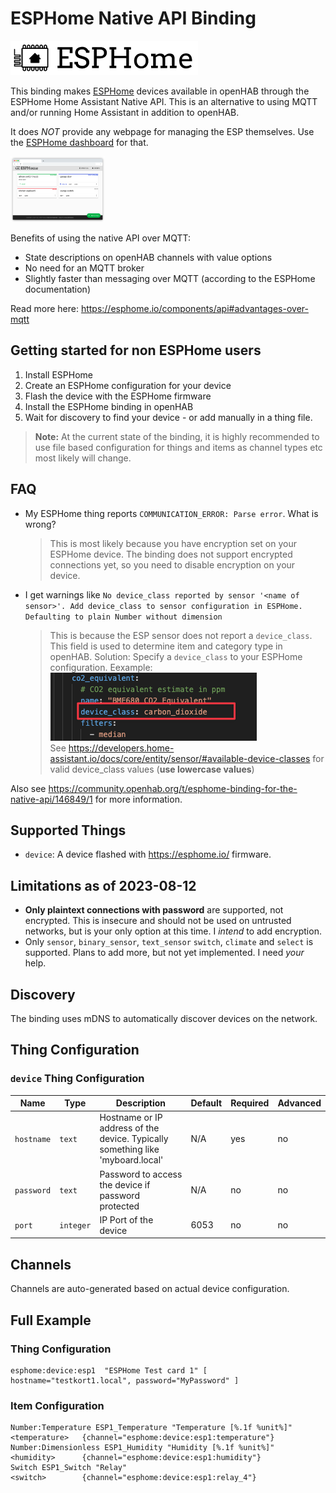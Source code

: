 # ESPHome Native API Binding

![logo](logo.png)

This binding makes [ESPHome](https://esphome.io) devices available in openHAB through the ESPHome Home Assistant Native
API. This is an
alternative to using MQTT and/or running Home Assistant in addition to openHAB.

It does _NOT_ provide any webpage for managing the ESP themselves. Use
the [ESPHome dashboard](https://esphome.io/guides/installing_esphome.html) for that.

<img src="esphomedashboard.png" alt="ESPHome dashboard" width="30%"/>

Benefits of using the native API over MQTT:

- State descriptions on openHAB channels with value options
- No need for an MQTT broker
- Slightly faster than messaging over MQTT (according to the ESPHome documentation)

Read more here: https://esphome.io/components/api#advantages-over-mqtt

## Getting started for non ESPHome users

1. Install ESPHome
2. Create an ESPHome configuration for your device
3. Flash the device with the ESPHome firmware
4. Install the ESPHome binding in openHAB
5. Wait for discovery to find your device - or add manually in a thing file.

> **Note:** At the current state of the binding, it is highly recommended to use file based configuration for things and
> items as channel types etc most likely will change.

## FAQ

- My ESPHome thing reports `COMMUNICATION_ERROR: Parse error`. What is wrong?

  > This is most likely because you have encryption set on your ESPHome device. The binding does not support encrypted
  > connections yet, so you need to disable encryption on your device.

- I get warnings
  like `No device_class reported by sensor '<name of sensor>'. Add device_class to sensor configuration in ESPHome. Defaulting to plain Number without dimension`

  > This is because the ESP sensor does not report a `device_class`. This field is used to determine item and category
  > type in openHAB.
  > Solution: Specify a `device_class` to your ESPHome configuration. Eexample: <br/>
  > ![img.png](esphomeconfig_deviceclass.png)
  > <br/>See https://developers.home-assistant.io/docs/core/entity/sensor/#available-device-classes for valid
  device_class values (**use lowercase values**)

Also see https://community.openhab.org/t/esphome-binding-for-the-native-api/146849/1 for more information.

## Supported Things

- `device`: A device flashed with https://esphome.io/ firmware.

## Limitations as of 2023-08-12

- **Only plaintext connections with password** are supported, not encrypted. This is insecure and should not be used on
  untrusted
  networks, but is your only option at this time. I *intend* to add encryption.
- Only `sensor`, `binary_sensor`, `text_sensor` `switch`, `climate` and `select` is supported. Plans to add more, but
  not yet
  implemented. I need _your_ help.

## Discovery

The binding uses mDNS to automatically discover devices on the network.

## Thing Configuration

### `device` Thing Configuration

| Name       | Type      | Description                                                                    | Default | Required | Advanced |
|------------|-----------|--------------------------------------------------------------------------------|---------|----------|----------|
| `hostname` | `text`    | Hostname or IP address of the device. Typically something like 'myboard.local' | N/A     | yes      | no       |
| `password` | `text`    | Password to access the device if password protected                            | N/A     | no       | no       |
| `port`     | `integer` | IP Port of the device                                                          | 6053    | no       | no       |

## Channels

Channels are auto-generated based on actual device configuration.

## Full Example

### Thing Configuration

```
esphome:device:esp1  "ESPHome Test card 1" [ hostname="testkort1.local", password="MyPassword" ]
```

### Item Configuration

```
Number:Temperature ESP1_Temperature "Temperature [%.1f %unit%]" <temperature>   {channel="esphome:device:esp1:temperature"}
Number:Dimensionless ESP1_Humidity "Humidity [%.1f %unit%]"     <humidity>      {channel="esphome:device:esp1:humidity"}
Switch ESP1_Switch "Relay"                                      <switch>        {channel="esphome:device:esp1:relay_4"}
```
